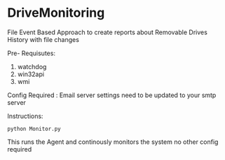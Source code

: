 # DriveMonitoring
File Event Based Approach to create reports about Removable Drives History with file changes

Pre- Requisutes:
  1. watchdog
  2. win32api
  3. wmi
 
 Config Required : Email server settings need to be updated to your smtp server
 
 Instructions:
  
    python Monitor.py 
    
   This runs the Agent and continously monitors the system no other config required
